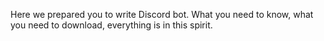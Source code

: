 
Here we prepared you to write Discord bot. What you need to know, what you need to download, everything is in this spirit.
